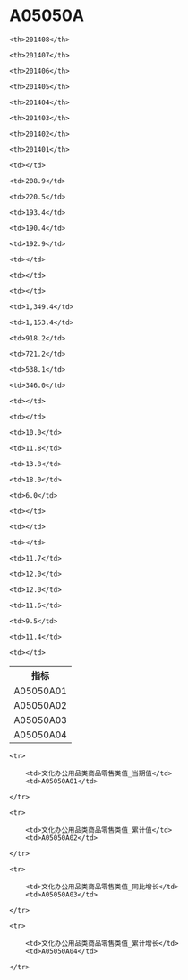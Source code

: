 A05050A
======


<table>

<tr>
    <th>指标</th>
    
    <th>201408</th>
    
    <th>201407</th>
    
    <th>201406</th>
    
    <th>201405</th>
    
    <th>201404</th>
    
    <th>201403</th>
    
    <th>201402</th>
    
    <th>201401</th>
    
</tr>


<tr>
    <td>A05050A01</td>
    
    <td></td>
    
    <td>208.9</td>
    
    <td>220.5</td>
    
    <td>193.4</td>
    
    <td>190.4</td>
    
    <td>192.9</td>
    
    <td></td>
    
    <td></td>
    

</tr>

<tr>
    <td>A05050A02</td>
    
    <td></td>
    
    <td>1,349.4</td>
    
    <td>1,153.4</td>
    
    <td>918.2</td>
    
    <td>721.2</td>
    
    <td>538.1</td>
    
    <td>346.0</td>
    
    <td></td>
    

</tr>

<tr>
    <td>A05050A03</td>
    
    <td></td>
    
    <td>10.0</td>
    
    <td>11.8</td>
    
    <td>13.8</td>
    
    <td>18.0</td>
    
    <td>6.0</td>
    
    <td></td>
    
    <td></td>
    

</tr>

<tr>
    <td>A05050A04</td>
    
    <td></td>
    
    <td>11.7</td>
    
    <td>12.0</td>
    
    <td>12.0</td>
    
    <td>11.6</td>
    
    <td>9.5</td>
    
    <td>11.4</td>
    
    <td></td>
    

</tr>


</table>

<table>
    
    <tr>

        <td>文化办公用品类商品零售类值_当期值</td>
        <td>A05050A01</td>

    </tr>
    
    <tr>

        <td>文化办公用品类商品零售类值_累计值</td>
        <td>A05050A02</td>

    </tr>
    
    <tr>

        <td>文化办公用品类商品零售类值_同比增长</td>
        <td>A05050A03</td>

    </tr>
    
    <tr>

        <td>文化办公用品类商品零售类值_累计增长</td>
        <td>A05050A04</td>

    </tr>
    
</table>